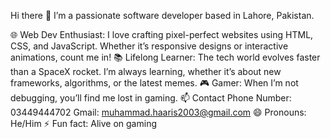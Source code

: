 Hi there 👋
I’m a passionate software developer based in Lahore, Pakistan.

🌐 Web Dev Enthusiast: I love crafting pixel-perfect websites using HTML, CSS, and JavaScript. Whether it’s responsive designs or interactive animations, count me in!
📚 Lifelong Learner: The tech world evolves faster than a SpaceX rocket. I’m always learning, whether it’s about new frameworks, algorithms, or the latest memes.
🎮 Gamer: When I’m not debugging, you’ll find me lost in gaming.
📫 Contact
Phone Number: 03449444702
Gmail: muhammad.haaris2003@gmail.com
😄 Pronouns: He/Him
⚡ Fun fact: Alive on gaming
 

